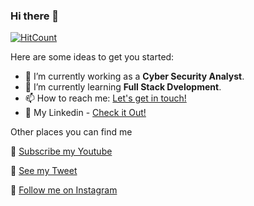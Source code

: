 ### Hi there 👋

[![HitCount](http://hits.dwyl.com/Rooghz/Rooghz.svg)](http://hits.dwyl.com/Rooghz/Rooghz)

Here are some ideas to get you started:

- 🔭 I’m currently working as a **Cyber Security Analyst**.
- 🌱 I’m currently learning **Full Stack Dvelopment**.
- 📫 How to reach me: <a href="mailto:ayansaha808@gmail.com">Let's get in touch!</a>
- 💬 My Linkedin - [Check it Out!](https://linkedin.com/in/ayansaha23)

Other places you can find me

🎥 [Subscribe my Youtube](https://www.youtube.com/channel/UC_jGc2me2v_nNAwT2wbIMlw)

🐣 [See my Tweet](https://twitter.com/Evils_Paradise)

🎤 [Follow me on Instagram](https://www.instagram.com/ayan1_2_/)
